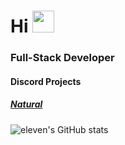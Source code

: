 <h1>Hi <img src="https://media.tenor.com/images/27409f6f9535c3aa8cb650efc319c19a/tenor.gif" height="35px"></h1>

<h3>Full-Stack Developer</h3>
<h4> Discord Projects</h4>
<h5> <a href="https://music-natural.cf">Natural</a></h5>

![eleven's GitHub stats](https://github-readme-stats.vercel.app/api?eleventhe=anuraghazra&show_icons=true&theme=radical)
<br>
